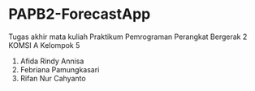 # PAPB2-ForecastApp
Tugas akhir mata kuliah Praktikum Pemrograman Perangkat Bergerak 2
KOMSI A
Kelompok 5
1. Afida Rindy Annisa
2. Febriana Pamungkasari
3. Rifan Nur Cahyanto
